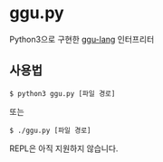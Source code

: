 # ggu.py
Python3으로 구현한 [ggu-lang](https://github.com/BayMinimum/ggu-lang) 인터프리터

## 사용법
```
$ python3 ggu.py [파일 경로]
```
또는
```
$ ./ggu.py [파일 경로]
```

REPL은 아직 지원하지 않습니다.
